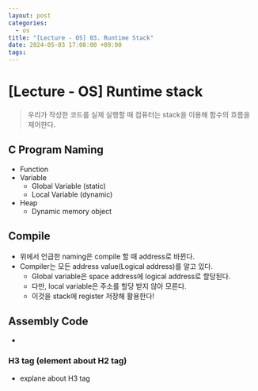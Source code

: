 ```yaml
---
layout: post
categories:
  - os
title: "[Lecture - OS] 03. Runtime Stack"
date: 2024-05-03 17:08:00 +09:00
tags:
---
```

# \[Lecture - OS] Runtime stack

>우리가 작성한 코드를 실제 실행할 때 컴퓨터는 stack을 이용해 함수의 흐름을 제어한다.

## C Program Naming

- Function
- Variable
	- Global Variable (static)
	- Local Variable (dynamic)
- Heap
	- Dynamic memory object

## Compile

- 위에서 언급한 naming은 compile 할 때 address로 바뀐다.
- Compiler는 모든 address value(Logical address)를 알고 있다.
	- Global variable은 space address에 logical address로 할당된다.
	- 다만, local variable은 주소를 할당 받지 않아 모른다.
	- 이것을 stack에 register 저장해 활용한다!

## Assembly Code

- 
### H3 tag (element about H2 tag)
- explane about H3 tag